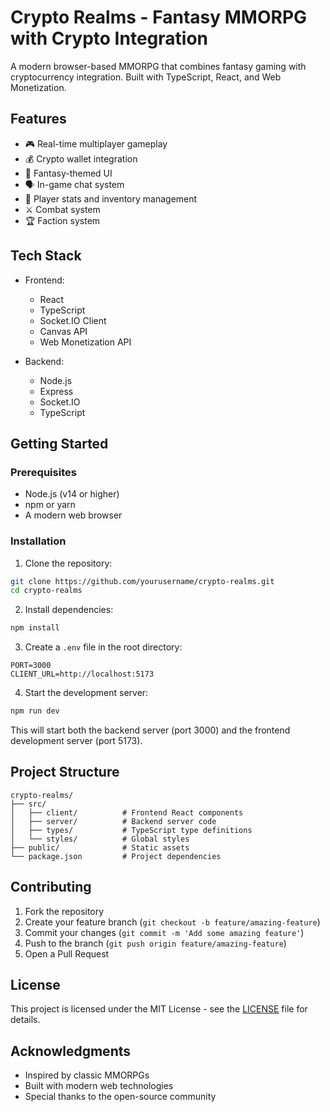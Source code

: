 # Crypto Realms - Fantasy MMORPG with Crypto Integration

A modern browser-based MMORPG that combines fantasy gaming with cryptocurrency integration. Built with TypeScript, React, and Web Monetization.

## Features

- 🎮 Real-time multiplayer gameplay
- 💰 Crypto wallet integration
- 🏰 Fantasy-themed UI
- 🗣️ In-game chat system
- 🎯 Player stats and inventory management
- ⚔️ Combat system
- 🏆 Faction system

## Tech Stack

- Frontend:
  - React
  - TypeScript
  - Socket.IO Client
  - Canvas API
  - Web Monetization API

- Backend:
  - Node.js
  - Express
  - Socket.IO
  - TypeScript

## Getting Started

### Prerequisites

- Node.js (v14 or higher)
- npm or yarn
- A modern web browser

### Installation

1. Clone the repository:
```bash
git clone https://github.com/yourusername/crypto-realms.git
cd crypto-realms
```

2. Install dependencies:
```bash
npm install
```

3. Create a `.env` file in the root directory:
```env
PORT=3000
CLIENT_URL=http://localhost:5173
```

4. Start the development server:
```bash
npm run dev
```

This will start both the backend server (port 3000) and the frontend development server (port 5173).

## Project Structure

```
crypto-realms/
├── src/
│   ├── client/          # Frontend React components
│   ├── server/          # Backend server code
│   ├── types/           # TypeScript type definitions
│   └── styles/          # Global styles
├── public/              # Static assets
└── package.json         # Project dependencies
```

## Contributing

1. Fork the repository
2. Create your feature branch (`git checkout -b feature/amazing-feature`)
3. Commit your changes (`git commit -m 'Add some amazing feature'`)
4. Push to the branch (`git push origin feature/amazing-feature`)
5. Open a Pull Request

## License

This project is licensed under the MIT License - see the [LICENSE](LICENSE) file for details.

## Acknowledgments

- Inspired by classic MMORPGs
- Built with modern web technologies
- Special thanks to the open-source community 